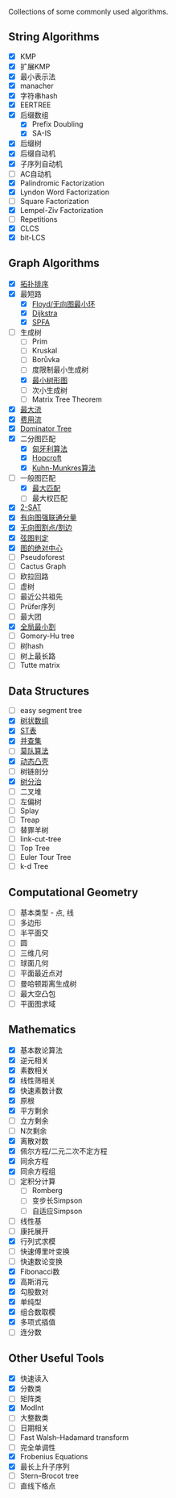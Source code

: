 Collections of some commonly used algorithms.

## String Algorithms

+ [x] KMP
+ [x] 扩展KMP
+ [x] 最小表示法
+ [x] manacher
+ [x] 字符串hash
+ [x] EERTREE
+ [x] 后缀数组
  + [x] Prefix Doubling
  + [x] SA-IS
+ [x] 后缀树
+ [x] 后缀自动机
+ [x] 子序列自动机
+ [ ] AC自动机
+ [x] Palindromic Factorization
+ [x] Lyndon Word Factorization
+ [ ] Square Factorization
+ [x] Lempel-Ziv Factorization
+ [ ] Repetitions
+ [x] CLCS
+ [x] bit-LCS

## Graph Algorithms

+ [x] [拓扑排序](graph-utility/TopoSort.cc)
+ [x] 最短路
  + [x] [Floyd/无向图最小环](graph-utility/Floyd.cc)
  + [x] [Dijkstra](graph-utility/shortest-path.cc)
  + [x] [SPFA](graph-utility/shortest-path.cc)
+ [ ] 生成树
  + [ ] Prim
  + [ ] Kruskal
  + [ ] Borůvka
  + [ ] 度限制最小生成树
  + [x] [最小树形图](graph-utility/Edmonds.cc)
  + [ ] 次小生成树
  + [ ] Matrix Tree Theorem
+ [x] [最大流](graph-utility/NetworkFlow.cc)
+ [x] [费用流](graph-utility/CostFlow.cc)
+ [x] [Dominator Tree](graph-utility/DominatorTree.cc)
+ [x] 二分图匹配
  + [x] [匈牙利算法](graph-utility/Hungarian.cc)
  + [x] [Hopcroft](graph-utility/Hopcroft.cc)
  + [x] [Kuhn-Munkres算法](graph-utility/KuhnMunkres.cc)
+ [ ] 一般图匹配
  + [x] [最大匹配](graph-utility/Blossom.cc)
  + [ ] 最大权匹配
+ [x] [2-SAT](graph-utility/TwoSat.cc)
+ [x] [有向图强联通分量](graph-utility/SCC.cc)
+ [x] [无向图割点/割边](graph-utility/ArticulationPoints.cc)
+ [x] [弦图判定](graph-utility/ChordalGraph.cc)
+ [x] [图的绝对中心](graph-utility/KarivHakimi.cc)
+ [ ] Pseudoforest
+ [ ] Cactus Graph
+ [ ] 欧拉回路
+ [ ] 虚树
+ [ ] 最近公共祖先
+ [ ] Prüfer序列
+ [ ] 最大团
+ [x] [全局最小割](graph-utility/StoerWagner.cc)
+ [ ] Gomory-Hu tree
+ [ ] 树hash
+ [ ] 树上最长路
+ [ ] Tutte matrix

## Data Structures

+ [ ] easy segment tree
+ [x] [树状数组](data-structure/FenwickTree.cc)
+ [x] [ST表](data-structure/SparseTable.cc)
+ [x] [并查集](data-structure/Disjoint-Set.cc)
+ [ ] [莫队算法](data-structure/Sqrt-Decomposition.cc)
+ [x] [动态凸壳](data-structure/DynamicConvexHull.cc)
+ [ ] 树链剖分
+ [x] [树分治](data-structure/Centroid-Decomposition.cc)
+ [ ] 二叉堆
+ [ ] 左偏树
+ [ ] Splay
+ [ ] Treap
+ [ ] 替罪羊树
+ [ ] link-cut-tree
+ [ ] Top Tree
+ [ ] Euler Tour Tree
+ [ ] k-d Tree

## Computational Geometry

+ [ ] 基本类型 - 点, 线
+ [ ] 多边形
+ [ ] 半平面交
+ [ ] 圆
+ [ ] 三维几何
+ [ ] 球面几何
+ [ ] 平面最近点对
+ [ ] 曼哈顿距离生成树
+ [ ] 最大空凸包
+ [ ] 平面图求域

## Mathematics

+ [x] 基本数论算法
+ [x] 逆元相关
+ [x] 素数相关
+ [x] 线性筛相关
+ [x] 快速素数计数
+ [x] 原根
+ [x] 平方剩余
+ [ ] 立方剩余
+ [ ] N次剩余
+ [x] 离散对数
+ [x] 佩尔方程/二元二次不定方程
+ [x] 同余方程
+ [x] 同余方程组
+ [ ] 定积分计算
  + [ ] Romberg
  + [ ] 变步长Simpson
  + [ ] 自适应Simpson
+ [ ] 线性基
+ [ ] 康托展开
+ [x] 行列式求模
+ [ ] 快速傅里叶变换
+ [ ] 快速数论变换
+ [x] Fibonacci数
+ [x] 高斯消元
+ [x] 勾股数对
+ [x] 单纯型
+ [x] 组合数取模
+ [x] 多项式插值
+ [ ] 连分数

## Other Useful Tools

+ [x] 快速读入
+ [x] 分数类
+ [ ] 矩阵类
+ [x] ModInt
+ [ ] 大整数类
+ [ ] 日期相关
+ [ ] Fast Walsh–Hadamard transform
+ [ ] 完全单调性
+ [x] Frobenius Equations
+ [x] 最长上升子序列
+ [ ] Stern–Brocot tree
+ [ ] 直线下格点
